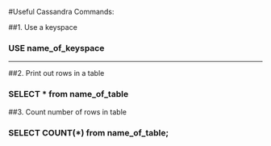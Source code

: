 #Useful Cassandra Commands:

##1. Use a keyspace
###   USE name_of_keyspace
---

##2. Print out rows in a table
###   SELECT * from name_of_table

##3. Count number of rows in table
###   SELECT COUNT(*) from name_of_table;

